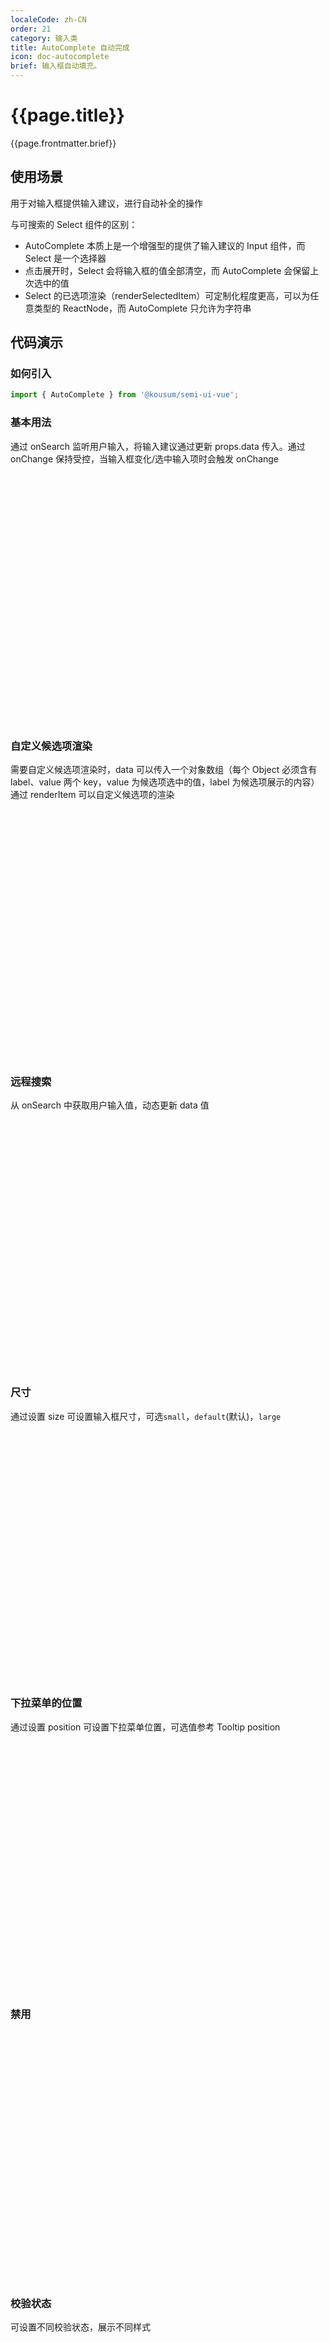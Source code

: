 ```yaml
---
localeCode: zh-CN
order: 21
category: 输入类
title: AutoComplete 自动完成
icon: doc-autocomplete
brief: 输入框自动填充。
---
```


<script setup>
import { useData } from 'vitepress';
import LiveCode from '../../../LiveCode.vue';
import DesignToken from '../../../DesignToken.vue';



const modules = import.meta.glob('./demo/*.*', { query: '?raw', import: 'default', eager: true });

const { site, theme, page, frontmatter } = useData()
</script>

# {{page.title}}

{{page.frontmatter.brief}}
## 使用场景

用于对输入框提供输入建议，进行自动补全的操作


与可搜索的 Select 组件的区别：
- AutoComplete 本质上是一个增强型的提供了输入建议的 Input 组件，而 Select 是一个选择器
- 点击展开时，Select 会将输入框的值全部清空，而 AutoComplete 会保留上次选中的值
- Select 的已选项渲染（renderSelectedItem）可定制化程度更高，可以为任意类型的 ReactNode，而 AutoComplete 只允许为字符串

## 代码演示

### 如何引入

```jsx import
import { AutoComplete } from '@kousum/semi-ui-vue';
```

### 基本用法

通过 onSearch 监听用户输入，将输入建议通过更新 props.data 传入。通过 onChange 保持受控，当输入框变化/选中输入项时会触发 onChange

<div style="width: 100%;height: 400px;">
<LiveCode :files="{'src/baseAutoComplete.vue':modules['./demo/baseAutoComplete.vue']}"></LiveCode>
</div>

### 自定义候选项渲染

需要自定义候选项渲染时，data 可以传入一个对象数组（每个 Object 必须含有 label、value 两个 key，value 为候选项选中的值，label 为候选项展示的内容）  
通过 renderItem 可以自定义候选项的渲染

<div style="width: 100%;height: 400px;">
<LiveCode :files="{'src/diyItemAutoComplete.vue':modules['./demo/diyItemAutoComplete.vue']}"></LiveCode>
</div>

### 远程搜索

从 onSearch 中获取用户输入值，动态更新 data 值

<div style="width: 100%;height: 400px;">
<LiveCode :files="{'src/remoteAutoComplete.vue':modules['./demo/remoteAutoComplete.vue']}"></LiveCode>
</div>

### 尺寸

通过设置 size 可设置输入框尺寸，可选`small`，`default`(默认)，`large`

<div style="width: 100%;height: 400px;">
<LiveCode :files="{'src/sizeAutoComplete.vue':modules['./demo/sizeAutoComplete.vue']}"></LiveCode>
</div>

### 下拉菜单的位置

通过设置 position 可设置下拉菜单位置，可选值参考 Tooltip position

<div style="width: 100%;height: 400px;">
<LiveCode :files="{'src/positionAutoComplete.vue':modules['./demo/positionAutoComplete.vue']}"></LiveCode>
</div>

### 禁用

<div style="width: 100%;height: 400px;">
<LiveCode :files="{'src/disabledAutoComplete.vue':modules['./demo/disabledAutoComplete.vue']}"></LiveCode>
</div>

### 校验状态

可设置不同校验状态，展示不同样式

<div style="width: 100%;height: 400px;">
<LiveCode :files="{'src/statusAutoComplete.vue':modules['./demo/statusAutoComplete.vue']}"></LiveCode>
</div>

### 自定义空内容

可设置自定义展示空内容

<div style="width: 100%;height: 400px;">
<LiveCode :files="{'src/emptyAutoComplete.vue':modules['./demo/emptyAutoComplete.vue']}"></LiveCode>
</div>

## API 参考

| 属性                       | 说明                                                                                                           | 类型                                   | 默认值                 | 版本     |
|--------------------------|--------------------------------------------------------------------------------------------------------------|--------------------------------------|---------------------|--------|
| autoFocus                | 是否自动聚焦                                                                                                       | bool                                 | false               | 1.16.0 |
| autoAdjustOverflow       | 浮层被遮挡时是否自动调整方向                                                                                               | bool                                 | true                |        |
| className                | 样式类名                                                                                                         | string                               |                     |        |
| clearIcon                | 可用于自定义清除按钮, showClear为true时有效                                                                                | ReactNode                            |                     | 2.25.0 |
| data                     | 候选项的数据源，可以为字符串数组或对象数组                                                                                        | array                                | []                  |        |
| defaultActiveFirstOption | 是否默认高亮第一个选项（按回车可直接选中）                                                                                        | bool                                 | false               |        |
| defaultOpen              | 是否默认展开下拉菜单                                                                                                   | boolean                              | false               |        |
| defaultValue             | 默认值                                                                                                          | string                               |                     |        |
| disabled                 | 是否禁用                                                                                                         | boolean                              | false               |        |
| dropdownClassName        | 下拉列表的 CSS 类名                                                                                                 | string                               |                     |        |
| dropdownStyle            | 下拉列表的内联样式                                                                                                    | object                               |                     |        |
| emptyContent             | data 为空时自定义下拉内容                                                                                              | ReactNode                            | null                | 1.16.0 |
| getPopupContainer        | 指定下拉列表浮层的父级容器，浮层将会渲染至该 DOM 中。自定义该项时需给容器设置 `position: relative` 这会改变浮层 DOM 树位置，但不会改变视图渲染位置                    | () => HTMLElement                    | () => document.body |        |
| loading                  | 下拉列表是否展示加载动画                                                                                                 | boolean                              | false               |        |
| maxHeight                | 下拉列表的最大高度                                                                                                    | number\|string                       | 300                 |        |
| motion                   | 下拉列表出现/隐藏时，是否有动画                                                                                             | boolean                              | true                |        |
| onSelectWithObject       | 点击候选项时，是否将选中项 option 的其他属性也作为回调入参。设为 true 时，onSelect 的入参类型会从 `string` 变为 object: `{ value, label, ...rest }` | boolean                              | false               | 1.23.0 |
| placeholder              | 输入框默认提示文案                                                                                                    | string                               |                     |        |
| position                 | 下拉菜单的显示位置，可选值同 tooltip 组件                                                                                    | string                               | 'bottomLeft'        |        |
| prefix                   | 选择框的前缀标签                                                                                                     | ReactNode                            |                     | 0.23.0 |
| renderItem               | 控制下拉列表候选项的渲染                                                                                                 | (option: string\|Item)=> React.Node  |                     |        |
| renderSelectedItem       | 通过 renderSelectedItem 自定义下拉列表候选项被点击选中后，在选择框中的渲染内容<br/>**仅支持 String 类型的返回值**<br/>                             | (option: string\|Item) => string     |                     |        |
| showClear                | 是否展示清除按钮                                                                                                     | boolean                              | false               |        |
| size                     | 尺寸，可选`small`, `default`, `large`                                                                             | string                               | `default`           |        |
| style                    | 样式                                                                                                           | object                               |                     |        |
| suffix                   | 选择框的前缀标签                                                                                                     | ReactNode                            |                     |        |
| validateStatus           | 校验状态，可选值`default`、`error`、`warning`，默认 default。仅影响展示样式                                                       | string                               | 'default'           | 1.14.0 |
| value                    | 当前值                                                                                                          | string\|number                       | 无                   |        |
| zIndex                   | 下拉菜单的 zIndex                                                                                                 | number                               |                     |        |
| onBlur                   | 失去焦点时的回调                                                                                                     | Function(event)                      |                     |        |
| onChange                 | 输入框变化/候选项选中时变化                                                                                               | Function(value:string\|number)       |                     | 1.23.0 |
| onFocus                  | 获得焦点时的回调                                                                                                     | Function(event)                      |                     |        |
| onKeyDown                | keydown 回调                                                                                                   | (e: React.KeyboardEvent) => void     |                     | 2.21.0 |
| onSearch                 | 输入变化时的回调                                                                                                     | Function(value: string)              |                     |        |
| onSelect                 | 下拉菜单候选项被选中时的回调                                                                                               | Function(item: string\|number\|Item) |                     |        |

## Accessibility
### 键盘和焦点

- AutoComplete 的 input 框可被聚焦，聚焦后，键盘用户可以通过 `上箭头` 或 `下箭头` 打开选项面板（如有）
- AutoComplete 也支持通过 `Enter` 键打开和收起面板
- 若用户将 defaultActiveFirstOption 属性设置为 true 时，选项面板打开后默认高亮第一个选项
- 若下拉菜单打开时：
  - 使用 `Esc` 可以关闭菜单
  - 使用 `上箭头` 或 `下箭头` 可以切换选项
  - 被聚焦的选项可以通过 `Enter` 键选中，并收起面板

## 文案规范
- 需要清晰地展示内容，让用户显而易见地感知到可用的各个选项
- 限制一次性展示的选项数量

## 设计变量
<DesignToken/>
